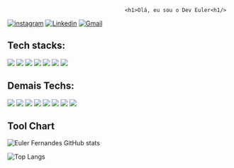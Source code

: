                                          <h1>Olá, eu sou o Dev Euler<h1/>

[![instagram](https://img.shields.io/badge/Instagram-E4405F?style=for-the-badge&logo=instagram&logoColor=white
)](https://www.instagram.com/_eulerfernandes?igsh=Nm5maHFjaGU1eDA2&utm_source=qr)
[![Linkedin](https://img.shields.io/badge/LinkedIn-0077B5?style=for-the-badge&logo=linkedin&logoColor=white)](https://www.linkedin.com/in/euler-fernandes-1a9823188/)
[![Gmail](https://img.shields.io/badge/Gmail-D14836?style=for-the-badge&logo=gmail&logoColor=white
)](eulerfernandes0@gmail.com)




## Tech stacks:
![](https://img.shields.io/badge/HTML5-E34F26?style=for-the-badge&logo=html5&logoColor=white
)
![](https://img.shields.io/badge/CSS3-1572B6?style=for-the-badge&logo=css3&logoColor=white)
![](https://img.shields.io/badge/JavaScript-F7DF1E?style=for-the-badge&logo=javascript&logoColor=black)
![](https://img.shields.io/badge/Node.js-43853D?style=for-the-badge&logo=node.js&logoColor=white
)
![](https://img.shields.io/badge/React-20232A?style=for-the-badge&logo=react&logoColor=61DAFB
)
![](    https://img.shields.io/badge/Express.js-404D59?style=for-the-badge)
![](https://img.shields.io/badge/TypeScript-007ACC?style=for-the-badge&logo=typescript&logoColor=white
)

## Demais Techs:
![](https://img.shields.io/badge/Netlify-00C7B7?style=for-the-badge&logo=netlify&logoColor=white
)
![](https://img.shields.io/badge/Microsoft_Excel-217346?style=for-the-badge&logo=microsoft-excel&logoColor=white
)
![](https://img.shields.io/badge/Bootstrap-563D7C?style=for-the-badge&logo=bootstrap&logoColor=white
)
![](https://img.shields.io/badge/Canva-%2300C4CC.svg?&style=for-the-badge&logo=Canva&logoColor=white
)
![](https://img.shields.io/badge/Figma-F24E1E?style=for-the-badge&logo=figma&logoColor=white
)
![](https://img.shields.io/badge/gimp-5C5543?style=for-the-badge&logo=gimp&logoColor=white
)
![](https://img.shields.io/badge/GIT-E44C30?style=for-the-badge&logo=git&logoColor=white
)
![](https://img.shields.io/badge/powershell-5391FE?style=for-the-badge&logo=powershell&logoColor=white
)

## Tool Chart

![Euler Fernandes GitHub stats](https://github-readme-stats.vercel.app/api?username=eulerfernandes&show_icons=true&theme=highcontrast)

![Top Langs](https://github-readme-stats.vercel.app/api/top-langs/?username=eulerfernandes&layout=compact)
